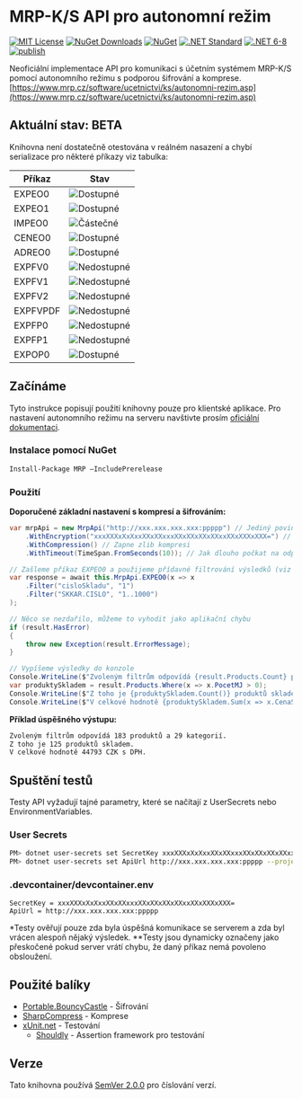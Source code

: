 # MRP-K/S API pro autonomní režim

[![MIT License](https://img.shields.io/github/license/mashape/apistatus.svg)](https://github.com/JadeX/MRP/blob/master/LICENSE.txt)
[![NuGet Downloads](https://img.shields.io/nuget/dt/JadeX.MRP.svg)](https://www.nuget.org/packages/JadeX.MRP/)
[![NuGet](https://img.shields.io/nuget/vpre/JadeX.MRP.svg)](https://www.nuget.org/packages/JadeX.MRP/)
[![.NET Standard](https://img.shields.io/badge/NETStandard-2.0/2.1-blue.svg)](javascript:)
[![.NET 6-8](https://img.shields.io/badge/NET-6.0/7.0/8.0-purple.svg)](javascript:)
[![publish](https://github.com/JadeX/MRP/actions/workflows/build.yml/badge.svg)](https://github.com/JadeX/MRP/actions/workflows/build.yml)

Neoficiální implementace API pro komunikaci s účetním systémem MRP-K/S pomocí autonomního režimu s podporou šifrování a komprese.
[https://www.mrp.cz/software/ucetnictvi/ks/autonomni-rezim.asp](https://www.mrp.cz/software/ucetnictvi/ks/autonomni-rezim.asp)

## Aktuální stav: BETA

Knihovna není dostatečně otestována v reálném nasazení a chybí serializace pro některé příkazy viz tabulka:

| Příkaz | Stav                                                                                    |
| ------ | --------------------------------------------------------------------------------------- |
| EXPEO0 | ![Dostupné](https://img.shields.io/badge/Od-1.0.0--alpha.1-green.svg)   |
| EXPEO1 | ![Dostupné](https://img.shields.io/badge/Od-1.0.0--alpha.1-green.svg)   |
| IMPEO0 | ![Částečné](https://img.shields.io/badge/Od-1.0.0--beta.6-orange.svg) |
| CENEO0 | ![Dostupné](https://img.shields.io/badge/Od-1.0.0--alpha.2-green.svg)   |
| ADREO0 | ![Dostupné](https://img.shields.io/badge/Od-1.0.0--beta.6-green.svg) |
| EXPFV0 | ![Nedostupné](https://img.shields.io/badge/Dostupnost-Nen%C3%AD-red.svg) |
| EXPFV1 | ![Nedostupné](https://img.shields.io/badge/Dostupnost-Nen%C3%AD-red.svg) |
| EXPFV2 | ![Nedostupné](https://img.shields.io/badge/Dostupnost-Nen%C3%AD-red.svg) |
| EXPFVPDF | ![Nedostupné](https://img.shields.io/badge/Dostupnost-Nen%C3%AD-red.svg) |
| EXPFP0 | ![Nedostupné](https://img.shields.io/badge/Dostupnost-Nen%C3%AD-red.svg) |
| EXPFP1 | ![Nedostupné](https://img.shields.io/badge/Dostupnost-Nen%C3%AD-red.svg) |
| EXPOP0 | ![Dostupné](https://img.shields.io/badge/Od-1.0.0--beta.5-green.svg) |

## Začínáme

Tyto instrukce popisují použití knihovny pouze pro klientské aplikace. Pro nastavení autonomního režimu na serveru navštivte prosím [oficiální dokumentaci](https://www.mrp.cz/software/ucetnictvi/ks/autonomni-rezim.asp).

### Instalace pomocí NuGet

```sh
Install-Package MRP –IncludePrerelease
```

### Použití

**Doporučené základní nastavení s kompresí a šifrováním:**

```csharp
var mrpApi = new MrpApi("http://xxx.xxx.xxx.xxx:ppppp") // Jediný povinný parametr, url serveru včetně portu kam se mají zasílat požadavky
    .WithEncryption("xxxXXXxXxXxxXXxXXxxxXXxXXxXXxXXxxXXxXXXxXXX=") // Přepne komunikaci na šifrovaný režim, klíč nutno vygenerovat na serveru
    .WithCompression() // Zapne zlib kompresi
    .WithTimeout(TimeSpan.FromSeconds(10)); // Jak dlouho počkat na odpověď požadavku

// Zašleme příkaz EXPEO0 a použijeme přídavné filtrování výsledků (viz oficiální dokumentace)
var response = await this.MrpApi.EXPEO0(x => x
    .Filter("cisloSkladu", "1")
    .Filter("SKKAR.CISLO", "1..1000")
);

// Něco se nezdařilo, můžeme to vyhodit jako aplikační chybu
if (result.HasError)
{
    throw new Exception(result.ErrorMessage);
}

// Vypíšeme výsledky do konzole
Console.WriteLine($"Zvoleným filtrům odpovídá {result.Products.Count} produktů a {result.Categories.Count} kategorií.");
var produktySkladem = result.Products.Where(x => x.PocetMJ > 0);
Console.WriteLine($"Z toho je {produktySkladem.Count()} produktů skladem.");
Console.WriteLine($"V celkové hodnotě {produktySkladem.Sum(x => x.CenaSDPH)} {produktySkladem.First().Mena} s DPH.");
```

**Příklad úspěšného výstupu:**

```sh
Zvoleným filtrům odpovídá 183 produktů a 29 kategorií.
Z toho je 125 produktů skladem.
V celkové hodnotě 44793 CZK s DPH.
```

## Spuštění testů

Testy API vyžadují tajné parametry, které se načítají z UserSecrets nebo EnvironmentVariables.

### User Secrets

```sh
PM> dotnet user-secrets set SecretKey xxxXXXxXxXxxXXxXXxxxXXxXXxXXxXXxxXXxXXXxXXX= --project MRP.Tests
PM> dotnet user-secrets set ApiUrl http://xxx.xxx.xxx.xxx:ppppp --project MRP.Tests
```

### .devcontainer/devcontainer.env

```
SecretKey = xxxXXXxXxXxxXXxXXxxxXXxXXxXXxXXxxXXxXXXxXXX=
ApiUrl = http://xxx.xxx.xxx.xxx:ppppp
```

\*Testy ověřují pouze zda byla úspěšná komunikace se serverem a zda byl vrácen alespoň nějaký výsledek.
\*\*Testy jsou dynamicky označeny jako přeskočené pokud server vrátí chybu, že daný příkaz nemá povoleno obsloužení.

## Použité balíky

-   [Portable.BouncyCastle](https://github.com/bcgit/bc-csharp) - Šifrování
-   [SharpCompress](https://github.com/adamhathcock/sharpcompress) - Komprese
-   [xUnit.net](https://github.com/xunit/xunit) - Testování
    -   [Shouldly](https://github.com/shouldly/shouldly) - Assertion framework pro testování

## Verze

Tato knihovna používá [SemVer 2.0.0](https://semver.org/) pro číslování verzí.
